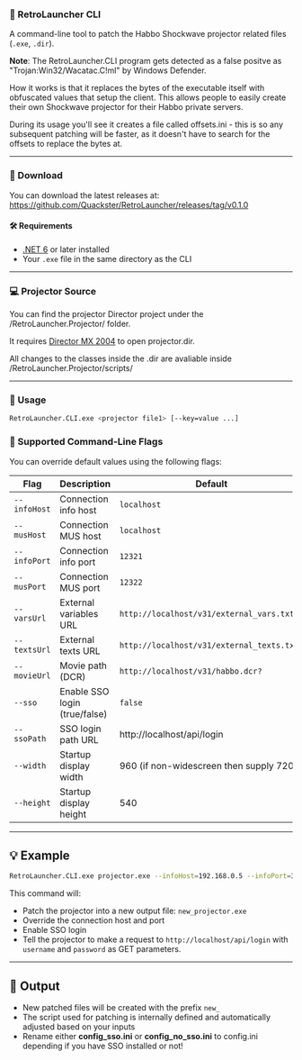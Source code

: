 ### 🎯 RetroLauncher CLI

A command-line tool to patch the Habbo Shockwave projector related files (`.exe`, `.dir`). 

**Note**: The RetroLauncher.CLI program gets detected as a false positve as "Trojan:Win32/Wacatac.C!ml" by Windows Defender.

How it works is that it replaces the bytes of the executable itself with obfuscated values that setup the client. This allows people to easily create their own Shockwave projector for their Habbo private servers.

During its usage you'll see it creates a file called offsets.ini - this is so any subsequent patching will be faster, as it doesn't have to search for the offsets to replace the bytes at.

---

### 📂 Download

You can download the latest releases at: https://github.com/Quackster/RetroLauncher/releases/tag/v0.1.0 

#### 🛠 Requirements

- [.NET 6](https://dotnet.microsoft.com/en-us/download/dotnet/6.0) or later installed
- Your `.exe` file in the same directory as the CLI

---

### 💻 Projector Source

You can find the projector Director project under the /RetroLauncher.Projector/ folder.

It requires [Director MX 2004](https://archive.org/details/director_mx_2004) to open projector.dir.

All changes to the classes inside the .dir are avaliable inside /RetroLauncher.Projector/scripts/

---

### 🚀 Usage

```bash
RetroLauncher.CLI.exe <projector file1> [--key=value ...]
```

### 🔧 Supported Command-Line Flags

You can override default values using the following flags:

| Flag         | Description                 | Default                                              |
|--------------|-----------------------------|------------------------------------------------------|
| `--infoHost` | Connection info host        | `localhost`                                          |
| `--musHost`  | Connection MUS host         | `localhost`                                          |
| `--infoPort` | Connection info port        | `12321`                                              |
| `--musPort`  | Connection MUS port         | `12322`                                              |
| `--varsUrl`  | External variables URL      | `http://localhost/v31/external_vars.txt?`            |
| `--textsUrl` | External texts URL          | `http://localhost/v31/external_texts.txt?`           |
| `--movieUrl` | Movie path (DCR)            | `http://localhost/v31/habbo.dcr?`                    |
| `--sso`      | Enable SSO login (true/false) | `false`                                           |
| `--ssoPath`  | SSO login path URL	         | http://localhost/api/login
| `--width`    | Startup display width	 | 960 (if non-widescreen then supply 720)
| `--height`   | Startup display height	 | 540

---

## 💡 Example

```bash
RetroLauncher.CLI.exe projector.exe --infoHost=192.168.0.5 --infoPort=3000 --sso=true --ssoPath=http://localhost/api/login
```

This command will:
- Patch the projector into a new output file: `new_projector.exe`
- Override the connection host and port
- Enable SSO login
- Tell the projector to make a request to ``http://localhost/api/login`` with ``username`` and ``password`` as GET parameters.

---

## 📁 Output

- New patched files will be created with the prefix `new_`
- The script used for patching is internally defined and automatically adjusted based on your inputs
- Rename either **config_sso.ini** or **config_no_sso.ini** to config.ini depending if you have SSO installed or not!
